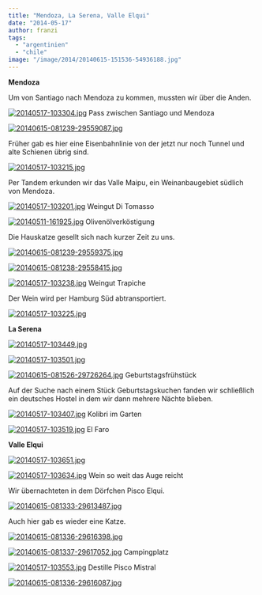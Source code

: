 ```yaml
---
title: "Mendoza, La Serena, Valle Elqui"
date: "2014-05-17"
author: franzi
tags: 
  - "argentinien"
  - "chile"
image: "/image/2014/20140615-151536-54936188.jpg"
---
```


**Mendoza**

Um von Santiago nach Mendoza zu kommen, mussten wir über die Anden.

[![20140517-103304.jpg](images/20140517-103304.jpg)](https://hafenstrand.wordpress.com/wp-content/uploads/2014/05/20140517-103304.jpg) Pass zwischen Santiago und Mendoza

[![20140615-081239-29559087.jpg](images/20140615-081239-29559087.jpg)](https://hafenstrand.wordpress.com/wp-content/uploads/2014/06/20140615-081239-29559087.jpg)

Früher gab es hier eine Eisenbahnlinie von der jetzt nur noch Tunnel und alte Schienen übrig sind.

[![20140517-103215.jpg](images/20140517-103215.jpg)](https://hafenstrand.wordpress.com/wp-content/uploads/2014/05/20140517-103215.jpg)

Per Tandem erkunden wir das Valle Maipu, ein Weinanbaugebiet südlich von Mendoza.

[![20140517-103201.jpg](images/20140517-103201.jpg)](https://hafenstrand.wordpress.com/wp-content/uploads/2014/05/20140517-103201.jpg) Weingut Di Tomasso

[![20140511-161925.jpg](images/20140511-161925.jpg)](https://hafenstrand.wordpress.com/wp-content/uploads/2014/05/20140511-161925.jpg) Olivenölverköstigung

Die Hauskatze gesellt sich nach kurzer Zeit zu uns.

[![20140615-081239-29559375.jpg](images/20140615-081239-29559375.jpg)](https://hafenstrand.wordpress.com/wp-content/uploads/2014/06/20140615-081239-29559375.jpg)

[![20140615-081238-29558415.jpg](images/20140615-081238-29558415.jpg)](https://hafenstrand.wordpress.com/wp-content/uploads/2014/06/20140615-081238-29558415.jpg)

[![20140517-103238.jpg](images/20140517-103238.jpg)](https://hafenstrand.wordpress.com/wp-content/uploads/2014/05/20140517-103238.jpg) Weingut Trapiche

Der Wein wird per Hamburg Süd abtransportiert.

[![20140517-103225.jpg](images/20140517-103225.jpg)](https://hafenstrand.wordpress.com/wp-content/uploads/2014/05/20140517-103225.jpg)

**La Serena**

[![20140517-103449.jpg](images/20140517-103449.jpg)](https://hafenstrand.wordpress.com/wp-content/uploads/2014/05/20140517-103449.jpg)

[![20140517-103501.jpg](images/20140517-103501.jpg)](https://hafenstrand.wordpress.com/wp-content/uploads/2014/05/20140517-103501.jpg)

[![20140615-081526-29726264.jpg](images/20140615-081526-29726264.jpg)](https://hafenstrand.wordpress.com/wp-content/uploads/2014/06/20140615-081526-29726264.jpg) Geburtstagsfrühstück

Auf der Suche nach einem Stück Geburtstagskuchen fanden wir schließlich ein deutsches Hostel in dem wir dann mehrere Nächte blieben.

[![20140517-103407.jpg](images/20140517-103407.jpg)](https://hafenstrand.wordpress.com/wp-content/uploads/2014/05/20140517-103407.jpg) Kolibri im Garten

[![20140517-103519.jpg](images/20140517-103519.jpg)](https://hafenstrand.wordpress.com/wp-content/uploads/2014/05/20140517-103519.jpg) El Faro

**Valle Elqui**

[![20140517-103651.jpg](images/20140517-103651.jpg)](https://hafenstrand.wordpress.com/wp-content/uploads/2014/05/20140517-103651.jpg)

[![20140517-103634.jpg](images/20140517-103634.jpg)](https://hafenstrand.wordpress.com/wp-content/uploads/2014/05/20140517-103634.jpg) Wein so weit das Auge reicht

Wir übernachteten in dem Dörfchen Pisco Elqui.

[![20140615-081333-29613487.jpg](images/20140615-081333-29613487.jpg)](https://hafenstrand.wordpress.com/wp-content/uploads/2014/06/20140615-081333-29613487.jpg)

Auch hier gab es wieder eine Katze.

[![20140615-081336-29616398.jpg](images/20140615-081336-29616398.jpg)](https://hafenstrand.wordpress.com/wp-content/uploads/2014/06/20140615-081336-29616398.jpg)

[![20140615-081337-29617052.jpg](images/20140615-081337-29617052.jpg)](https://hafenstrand.wordpress.com/wp-content/uploads/2014/06/20140615-081337-29617052.jpg) Campingplatz

[![20140517-103553.jpg](images/20140517-103553.jpg)](https://hafenstrand.wordpress.com/wp-content/uploads/2014/05/20140517-103553.jpg) Destille Pisco Mistral

[![20140615-081336-29616087.jpg](images/20140615-081336-29616087.jpg)](https://hafenstrand.wordpress.com/wp-content/uploads/2014/06/20140615-081336-29616087.jpg)

